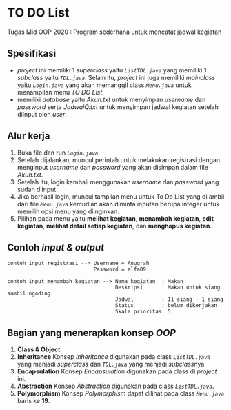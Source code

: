 # TO DO List #

Tugas Mid OOP 2020 : Program sederhana untuk mencatat jadwal kegiatan

## Spesifikasi ##
- *project* ini memiliki 1 *superclass* yaitu *`ListTDL.java`* yang memiliki 1 *subclass* yaitu *`TDL.java`*. Selain itu, *project* ini juga memiliki *mainclass* yaitu *`Login.java`* yang akan memanggil class *`Menu.java`* untuk menampilan menu *TO DO List*.
- memiliki *database* yaitu *Akun.txt* untuk menyimpan *username* dan *password* serta *JadwalQ.txt* untuk menyimpan jadwal kegiatan setelah diinput oleh *user*.

## Alur kerja ##
1. Buka file dan run *`Login.java`*
2. Setelah dijalankan, muncul perintah untuk melakukan registrasi dengan menginput *username* dan *password* yang akan disimpan dalam file *Akun.txt*.
3. Setelah itu, login kembali menggunakan *username* dan *password* yang sudah diinput. 
4. Jika berhasil login, muncul tampilan menu untuk To Do List yang di ambil dari file *`Menu.java`* kemudian akan diminta inputan berupa integer untuk memilih opsi menu yang diinginkan.
5. Pilihan pada menu yaitu **melihat kegiatan**, **menambah kegiatan**, **edit kegiatan**, **melihat detail setiap kegiatan**, dan **menghapus kegiatan**.

## Contoh *input & output* ##
    contoh input registrasi --> Username = Anugrah
                                Password = alfa09
                                     
    contoh input menambah kegiatan --> Nama kegiatan  : Makan
                                       Deskripsi      : Makan untuk siang sambil ngoding
                                       Jadwal         : 11 siang - 1 siang
                                       Status         : belum dikerjakan
                                       Skala prioritas: 5
    
## Bagian yang menerapkan konsep *OOP*
1. **Class & Object**
2. **Inheritance**
    Konsep *Inheritance* digunakan pada class *`ListTDL.java`* yang menjadi *superclass* dan *`TDL.java`* yang menjadi *subclass*nya.
3. **Encapsulation**
    Konsep *Encapsulation* digunakan pada class di *project* ini.
4. **Abstraction**
    Konsep *Abstraction* digunakan pada class *`ListTDL.java`*.
5. **Polymorphism**
    Konsep *Polymorphism* dapat dilihat pada class *`Menu.java`* baris ke **19**.